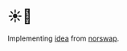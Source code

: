 # ☀️🌱
Implementing [idea](https://github.com/2xic/optimistic-cfd/issues/1) from [norswap](https://github.com/norswap).

